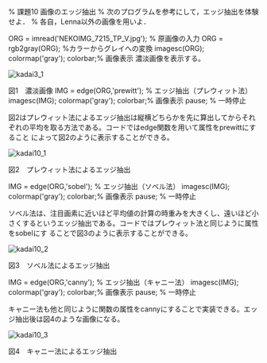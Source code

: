 % 課題10 画像のエッジ抽出 
% 次のプログラムを参考にして，エッジ抽出を体験せよ．
% 各自，Lenna以外の画像を用いよ．

ORG = imread('NEKOIMG_7215_TP_V.jpg'); % 原画像の入力
ORG = rgb2gray(ORG); %カラーからグレイへの変換
imagesc(ORG); colormap('gray'); colorbar;% 画像表示
濃淡画像を表示する。

![kadai3_1](https://user-images.githubusercontent.com/28531844/28506783-b8519ce2-7068-11e7-92ac-73c76c096000.png)

図1　濃淡画像
IMG = edge(ORG,'prewitt'); % エッジ抽出（プレウィット法）
imagesc(IMG); colormap('gray'); colorbar;% 画像表示
pause; % 一時停止

図2はプレウィット法によるエッジ抽出は縦横どちらかを先に算出してからそれぞれの平均を取る方法である。コードではedge関数を用いて属性をprewittにすること
によって図2のように表示することができる。

![kadai10_1](https://user-images.githubusercontent.com/28531844/28506608-8e1fb388-7067-11e7-9ba9-0420f5b34e4c.png)

図2　プレウィット法によるエッジ抽出

IMG = edge(ORG,'sobel'); % エッジ抽出（ソベル法）
imagesc(IMG); colormap('gray'); colorbar;% 画像表示
pause; % 一時停止

ソベル法は、注目画素に近いほど平均値の計算の時重みを大きくし、遠いほど小さくするというエッジ抽出である。コードではプレウィット法と同じように属性をsobelにす
ることで図3のように表示することができる。

![kadai10_2](https://user-images.githubusercontent.com/28531844/28506609-8e20315a-7067-11e7-95f6-787a349c778b.png)

図3　ソベル法によるエッジ抽出

IMG = edge(ORG,'canny'); % エッジ抽出（キャニー法）
imagesc(IMG); colormap('gray'); colorbar;% 画像表示
pause; % 一時停止

キャニー法も他と同じように関数の属性をcannyにすることで実装できる。エッジ抽出後は図4のような画像になる。

![kadai10_3](https://user-images.githubusercontent.com/28531844/28506610-8e221c22-7067-11e7-8b92-ca5d13314685.png)

図4　キャニー法によるエッジ抽出
